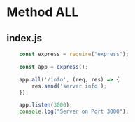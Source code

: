 # Method ALL


## index.js
```javascript
    const express = require("express");

    const app = express();

    app.all('/info', (req, res) => {
        res.send('server info');
    });

    app.listen(3000);
    console.log("Server on Port 3000");
```